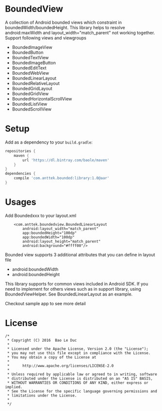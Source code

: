 # BoundedView
A collection of Android bounded views which constraint in boundedWidth/boundedHeight. This library helps to resolve android:maxWidth and layout_width="match_parent" not working together.
Support following views and viewgroups
* BoundedImageView
* BoundedButton
* BoundedTextView
* BoundedImageButton
* BoundedEditText
* BoundedWebView
* BoundedLinearLayout
* BoundedRelativeLayout
* BoundedGridLayout
* BoundedGridView
* BoundedHorizontalScrollView
* BoundedListView
* BoundedScrollView


# Setup
Add as a dependency to your ``build.gradle``:
```groovy
repositories {
    maven {
        url 'https://dl.bintray.com/baole/maven'
    }
}
dependencies {
    compile 'com.anttek.bounded:library:1.0@aar'
}
```

# Usages

Add Boundedxxx to your layout.xml

```
    <com.anttek.boundedview.BoundedLinearLayout
        android:layout_width="match_parent"
        app:boundedHeight="100dp"
        app:boundedWidth="100dp"
        android:layout_height="match_parent"
        android:background="#ffff00"/>
```
Bounded view supports 3 additional attributes that you can define in layout file

* android:boundedWidth
* android:boundedHeight

This library supports for common views included in Android SDK. If you need to implement for others views
such as in support library, using BoundedViewHelper. See BoundedLinearLayout as an example.

Checkout sample app to see more detail

# License
```
/*
 * Copyright (C) 2016  Bao Le Duc
 *
 * Licensed under the Apache License, Version 2.0 (the "License");
 * you may not use this file except in compliance with the License.
 * You may obtain a copy of the License at
 *
 *      http://www.apache.org/licenses/LICENSE-2.0
 *
 * Unless required by applicable law or agreed to in writing, software
 * distributed under the License is distributed on an "AS IS" BASIS,
 * WITHOUT WARRANTIES OR CONDITIONS OF ANY KIND, either express or implied.
 * See the License for the specific language governing permissions and
 * limitations under the License.
 *
 */
 ```
